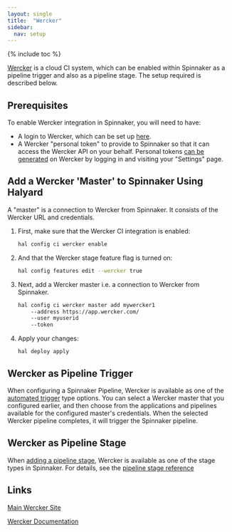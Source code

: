 ```yaml
---
layout: single
title:  "Wercker"
sidebar:
  nav: setup
---
```


{% include toc %}

[Wercker](http://www.wercker.com) is a cloud CI system, which can be 
enabled within Spinnaker as a pipeline trigger and also as a pipeline stage. The setup required
is described below.

## Prerequisites

To enable Wercker integration in Spinnaker, you will need to have:
- A login to Wercker, which can be set up [here](https://app.wercker.com/).
- A Wercker "personal token" to provide to Spinnaker so that it can access 
the Wercker API on your behalf. Personal tokens [can be generated](https://devcenter.wercker.com/development/api/authentication/)
on Wercker by logging in and visiting your "Settings" page.

## Add a Wercker 'Master' to Spinnaker Using Halyard
A "master" is a connection to Wercker from Spinnaker. It consists of the Wercker URL 
and credentials.
1. First, make sure that the Wercker CI integration is enabled:

   ```bash
   hal config ci wercker enable
   ```

2. And that the Wercker stage feature flag is turned on:

   ```bash
   hal config features edit --wercker true
   ```

3. Next, add a Wercker master i.e. a connection to Wercker from Spinnaker.
      ```bash
      hal config ci wercker master add mywercker1
          --address https://app.wercker.com/ 
          --user myuserid 
          --token
      ```

4. Apply your changes:

   `hal deploy apply`

## Wercker as Pipeline Trigger
When configuring a Spinnaker Pipeline, Wercker is available as one of the [automated
trigger](/guides/user/pipeline/managing-pipelines/#add-a-trigger) type options. You can
select a Wercker master that you configured earlier, and then choose from the applications and
pipelines available for the configured master's credentials. When the selected Wercker pipeline
completes, it will trigger the Spinnaker pipeline.

## Wercker as Pipeline Stage
When [adding a pipeline stage](/guides/user/pipeline/managing-pipelines/#add-a-stage), Wercker is
available as one of the stage types in Spinnaker. For details, see the
[pipeline stage reference](/reference/pipeline/stages/#wercker)

## Links
[Main Wercker Site](https://app.wercker.com)

[Wercker Documentation](https://devcenter.wercker.com/)
